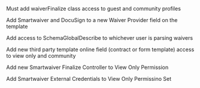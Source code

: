 Must add waiverFinalize class access to guest and community profiles

Add Smartwaiver and DocuSign to a new Waiver Provider field on the template


Add access to SchemaGlobalDescribe to whichever user is parsing waivers

Add new third party template online field (contract or form template) access to view only and community

Add new Smartwaiver Finalize Controller to View Only Permission

Add Smartwaiver External Credentials to View Only Permissino Set